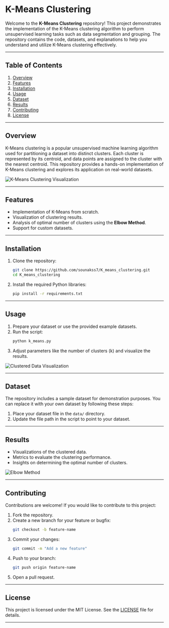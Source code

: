# K-Means Clustering

Welcome to the **K-Means Clustering** repository! This project demonstrates the implementation of the K-Means clustering algorithm to perform unsupervised learning tasks such as data segmentation and grouping. The repository contains the code, datasets, and explanations to help you understand and utilize K-Means clustering effectively.

---

## Table of Contents

1. [Overview](#overview)
2. [Features](#features)
3. [Installation](#installation)
4. [Usage](#usage)
5. [Dataset](#dataset)
6. [Results](#results)
7. [Contributing](#contributing)
8. [License](#license)

---

## Overview

K-Means clustering is a popular unsupervised machine learning algorithm used for partitioning a dataset into distinct clusters. Each cluster is represented by its centroid, and data points are assigned to the cluster with the nearest centroid. This repository provides a hands-on implementation of K-Means clustering and explores its application on real-world datasets.

![K-Means Clustering Visualization](images/kmeans_visualization.png)

---

## Features

- Implementation of K-Means from scratch.
- Visualization of clustering results.
- Analysis of optimal number of clusters using the **Elbow Method**.
- Support for custom datasets.

---

## Installation

1. Clone the repository:
   ```bash
   git clone https://github.com/sounakss7/K_means_clustering.git
   cd K_means_clustering
   ```

2. Install the required Python libraries:
   ```bash
   pip install -r requirements.txt
   ```

---

## Usage

1. Prepare your dataset or use the provided example datasets.
2. Run the script:
   ```bash
   python k_means.py
   ```
3. Adjust parameters like the number of clusters (k) and visualize the results.

![Clustered Data Visualization](cluster.png)

---

## Dataset

The repository includes a sample dataset for demonstration purposes. You can replace it with your own dataset by following these steps:

1. Place your dataset file in the `data/` directory.
2. Update the file path in the script to point to your dataset.

---

## Results

- Visualizations of the clustered data.
- Metrics to evaluate the clustering performance.
- Insights on determining the optimal number of clusters.

![Elbow Method](images/elbow_method.png)

---

## Contributing

Contributions are welcome! If you would like to contribute to this project:

1. Fork the repository.
2. Create a new branch for your feature or bugfix:
   ```bash
   git checkout -b feature-name
   ```
3. Commit your changes:
   ```bash
   git commit -m "Add a new feature"
   ```
4. Push to your branch:
   ```bash
   git push origin feature-name
   ```
5. Open a pull request.

---

## License

This project is licensed under the MIT License. See the [LICENSE](LICENSE) file for details.

---


